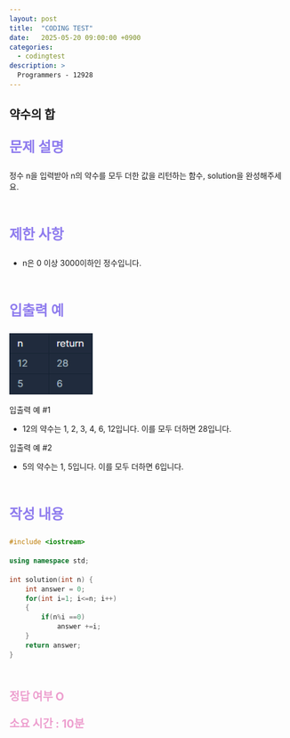```yaml
---
layout: post
title:  "CODING TEST"
date:   2025-05-20 09:00:00 +0900
categories:
  - codingtest
description: >
  Programmers - 12928
---
```

## 약수의 합

<p style = "color:#8f7cee; font-size:25px; font-weight:bold">
문제 설명
</p>

정수 n을 입력받아 n의 약수를 모두 더한 값을 리턴하는 함수, solution을 완성해주세요.

<br/>

<p style = "color:#8f7cee; font-size:25px; font-weight:bold">
제한 사항
</p>

- n은 0 이상 3000이하인 정수입니다.

<br/>

<p style = "color:#8f7cee; font-size:25px; font-weight:bold">
입출력 예
</p>

<img src = "../../assets/img/codingtest/12928.png" width = "150" height = "110">

입출력 예 #1
- 12의 약수는 1, 2, 3, 4, 6, 12입니다. 이를 모두 더하면 28입니다.

입출력 예 #2
- 5의 약수는 1, 5입니다. 이를 모두 더하면 6입니다.

<br/>

<p style = "color:#8f7cee; font-size:25px; font-weight:bold">
작성 내용
</p>

```C++
#include <iostream>

using namespace std;

int solution(int n) {
    int answer = 0;
    for(int i=1; i<=n; i++)
    {
        if(n%i ==0)
            answer +=i;
    }
    return answer;
}
```

<br/>

<p style = "color:#ed9ece; font-size:20px; font-weight:bold">
정답 여부 O
</p>

<p style = "color:#ed9ece; font-size:20px; font-weight:bold">
소요 시간 : 10분
</p>
